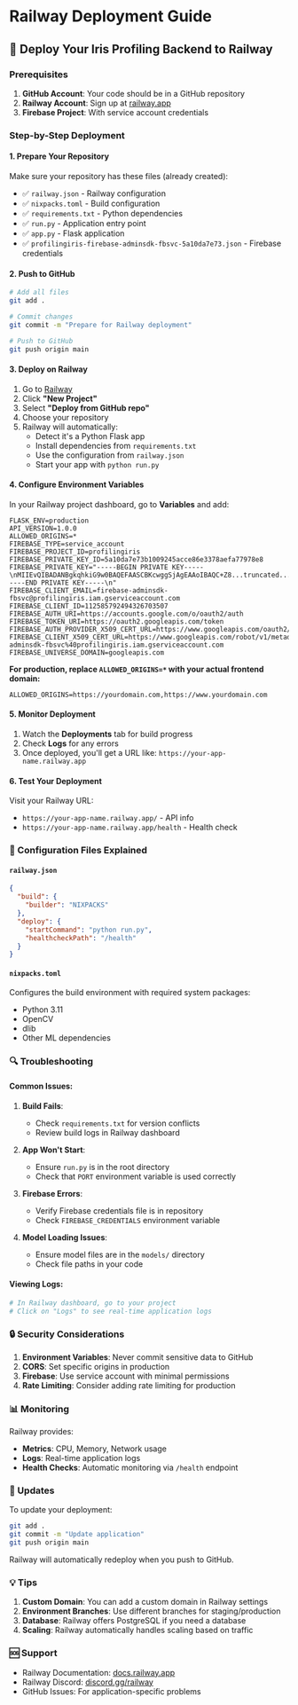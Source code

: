 # Railway Deployment Guide

## 🚀 Deploy Your Iris Profiling Backend to Railway

### Prerequisites

1. **GitHub Account**: Your code should be in a GitHub repository
2. **Railway Account**: Sign up at [railway.app](https://railway.app)
3. **Firebase Project**: With service account credentials

### Step-by-Step Deployment

#### 1. Prepare Your Repository

Make sure your repository has these files (already created):
- ✅ `railway.json` - Railway configuration
- ✅ `nixpacks.toml` - Build configuration
- ✅ `requirements.txt` - Python dependencies
- ✅ `run.py` - Application entry point
- ✅ `app.py` - Flask application
- ✅ `profilingiris-firebase-adminsdk-fbsvc-5a10da7e73.json` - Firebase credentials

#### 2. Push to GitHub

```bash
# Add all files
git add .

# Commit changes
git commit -m "Prepare for Railway deployment"

# Push to GitHub
git push origin main
```

#### 3. Deploy on Railway

1. Go to [Railway](https://railway.app)
2. Click **"New Project"**
3. Select **"Deploy from GitHub repo"**
4. Choose your repository
5. Railway will automatically:
   - Detect it's a Python Flask app
   - Install dependencies from `requirements.txt`
   - Use the configuration from `railway.json`
   - Start your app with `python run.py`

#### 4. Configure Environment Variables

In your Railway project dashboard, go to **Variables** and add:

```
FLASK_ENV=production
API_VERSION=1.0.0
ALLOWED_ORIGINS=*
FIREBASE_TYPE=service_account
FIREBASE_PROJECT_ID=profilingiris
FIREBASE_PRIVATE_KEY_ID=5a10da7e73b1009245acce86e3378aefa77978e8
FIREBASE_PRIVATE_KEY="-----BEGIN PRIVATE KEY-----\nMIIEvQIBADANBgkqhkiG9w0BAQEFAASCBKcwggSjAgEAAoIBAQC+Z8...truncated...vOzEkUw==\n-----END PRIVATE KEY-----\n"
FIREBASE_CLIENT_EMAIL=firebase-adminsdk-fbsvc@profilingiris.iam.gserviceaccount.com
FIREBASE_CLIENT_ID=112585792494326703507
FIREBASE_AUTH_URI=https://accounts.google.com/o/oauth2/auth
FIREBASE_TOKEN_URI=https://oauth2.googleapis.com/token
FIREBASE_AUTH_PROVIDER_X509_CERT_URL=https://www.googleapis.com/oauth2/v1/certs
FIREBASE_CLIENT_X509_CERT_URL=https://www.googleapis.com/robot/v1/metadata/x509/firebase-adminsdk-fbsvc%40profilingiris.iam.gserviceaccount.com
FIREBASE_UNIVERSE_DOMAIN=googleapis.com
```

**For production, replace `ALLOWED_ORIGINS=*` with your actual frontend domain:**
```
ALLOWED_ORIGINS=https://yourdomain.com,https://www.yourdomain.com
```

#### 5. Monitor Deployment

1. Watch the **Deployments** tab for build progress
2. Check **Logs** for any errors
3. Once deployed, you'll get a URL like: `https://your-app-name.railway.app`

#### 6. Test Your Deployment

Visit your Railway URL:
- `https://your-app-name.railway.app/` - API info
- `https://your-app-name.railway.app/health` - Health check

### 🔧 Configuration Files Explained

#### `railway.json`
```json
{
  "build": {
    "builder": "NIXPACKS"
  },
  "deploy": {
    "startCommand": "python run.py",
    "healthcheckPath": "/health"
  }
}
```

#### `nixpacks.toml`
Configures the build environment with required system packages:
- Python 3.11
- OpenCV
- dlib
- Other ML dependencies

### 🔍 Troubleshooting

#### Common Issues:

1. **Build Fails**:
   - Check `requirements.txt` for version conflicts
   - Review build logs in Railway dashboard

2. **App Won't Start**:
   - Ensure `run.py` is in the root directory
   - Check that `PORT` environment variable is used correctly

3. **Firebase Errors**:
   - Verify Firebase credentials file is in repository
   - Check `FIREBASE_CREDENTIALS` environment variable

4. **Model Loading Issues**:
   - Ensure model files are in the `models/` directory
   - Check file paths in your code

#### Viewing Logs:
```bash
# In Railway dashboard, go to your project
# Click on "Logs" to see real-time application logs
```

### 🔒 Security Considerations

1. **Environment Variables**: Never commit sensitive data to GitHub
2. **CORS**: Set specific origins in production
3. **Firebase**: Use service account with minimal permissions
4. **Rate Limiting**: Consider adding rate limiting for production

### 📊 Monitoring

Railway provides:
- **Metrics**: CPU, Memory, Network usage
- **Logs**: Real-time application logs
- **Health Checks**: Automatic monitoring via `/health` endpoint

### 🔄 Updates

To update your deployment:
```bash
git add .
git commit -m "Update application"
git push origin main
```

Railway will automatically redeploy when you push to GitHub.

### 💡 Tips

1. **Custom Domain**: You can add a custom domain in Railway settings
2. **Environment Branches**: Use different branches for staging/production
3. **Database**: Railway offers PostgreSQL if you need a database
4. **Scaling**: Railway automatically handles scaling based on traffic

### 🆘 Support

- Railway Documentation: [docs.railway.app](https://docs.railway.app)
- Railway Discord: [discord.gg/railway](https://discord.gg/railway)
- GitHub Issues: For application-specific problems

